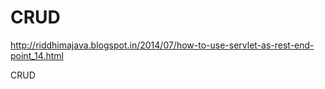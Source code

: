 CRUD
====

http://riddhimajava.blogspot.in/2014/07/how-to-use-servlet-as-rest-end-point_14.html

CRUD
